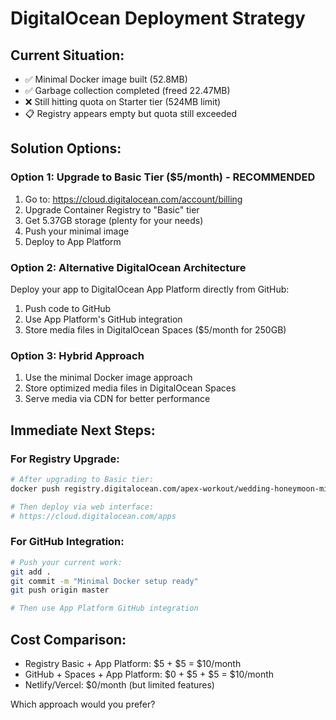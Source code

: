 # DigitalOcean Deployment Strategy

## Current Situation:
- ✅ Minimal Docker image built (52.8MB)
- ✅ Garbage collection completed (freed 22.47MB)
- ❌ Still hitting quota on Starter tier (524MB limit)
- 📋 Registry appears empty but quota still exceeded

## Solution Options:

### Option 1: Upgrade to Basic Tier ($5/month) - RECOMMENDED
1. Go to: https://cloud.digitalocean.com/account/billing
2. Upgrade Container Registry to "Basic" tier
3. Get 5.37GB storage (plenty for your needs)
4. Push your minimal image
5. Deploy to App Platform

### Option 2: Alternative DigitalOcean Architecture
Deploy your app to DigitalOcean App Platform directly from GitHub:
1. Push code to GitHub
2. Use App Platform's GitHub integration
3. Store media files in DigitalOcean Spaces ($5/month for 250GB)

### Option 3: Hybrid Approach
1. Use the minimal Docker image approach
2. Store optimized media files in DigitalOcean Spaces
3. Serve media via CDN for better performance

## Immediate Next Steps:

### For Registry Upgrade:
```bash
# After upgrading to Basic tier:
docker push registry.digitalocean.com/apex-workout/wedding-honeymoon-minimal:latest

# Then deploy via web interface:
# https://cloud.digitalocean.com/apps
```

### For GitHub Integration:
```bash
# Push your current work:
git add .
git commit -m "Minimal Docker setup ready"
git push origin master

# Then use App Platform GitHub integration
```

## Cost Comparison:
- Registry Basic + App Platform: $5 + $5 = $10/month
- GitHub + Spaces + App Platform: $0 + $5 + $5 = $10/month
- Netlify/Vercel: $0/month (but limited features)

Which approach would you prefer?
